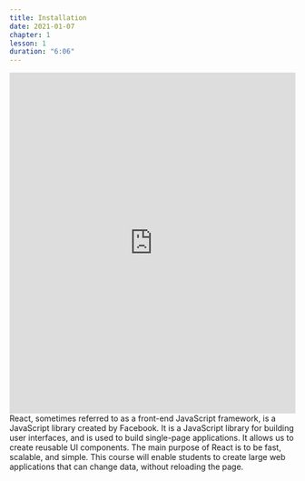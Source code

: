 ```yaml
---
title: Installation
date: 2021-01-07
chapter: 1
lesson: 1
duration: "6:06"
---
```


<iframe width="100%" height="600" src="https://www.youtube.com/embed/mzWryuuN534" title="YouTube video player" frameborder="0" allow="accelerometer; autoplay; clipboard-write; encrypted-media; gyroscope; picture-in-picture" allowfullscreen></iframe>

<br />
React, sometimes referred to as a front-end JavaScript framework, is a JavaScript library
created by Facebook. It is a JavaScript library for building user interfaces, and is used to build
single-page applications. It allows us to create reusable UI components. The main purpose of
React is to be fast, scalable, and simple. This course will enable students to create large web
applications that can change data, without reloading the page.